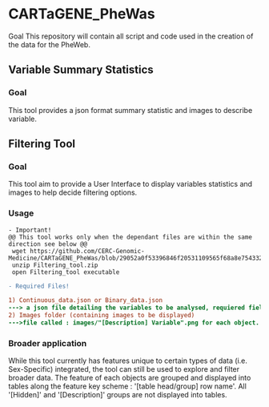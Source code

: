 # CARTaGENE_PheWas

Goal This repository will contain all script and code used in the creation of the data for the PheWeb.

## Variable Summary Statistics

### Goal

This tool provides a json format summary statistic and images to describe variable.



## Filtering Tool

### Goal

This tool aim to provide a User Interface to display variables statistics and images to help decide filtering options.

### Usage

```
- Important!
@@ This tool works only when the dependant files are within the same direction see below @@
 wget https://github.com/CERC-Genomic-Medicine/CARTaGENE_PheWas/blob/29052a0f53396846f20531109565f68a8e754332/Phenotype_filtering/Filtering_tool/Filtering_tool.zip 
 unzip Filtering_tool.zip 
 open Filtering_tool executable  
```
```diff
- Required Files!

1) Continuous_data.json or Binary_data.json
---> a json file detailing the variables to be analysed, requiered fields : '[Hidden] problem', "[Description] Variable", "[Description] Label"
2) Images folder (containing images to be displayed)
--->file called : images/"[Description] Variable".png for each object.
```

### Broader application

While this tool currently has features unique to certain types of data (i.e. Sex-Specific) integrated, the tool can still be used to explore and filter broader data. The feature of each objects are grouped and displayed into tables along the feature key scheme : '[table head/group] row name'. All '[Hidden]' and '[Description]' groups are not displayed into tables.
